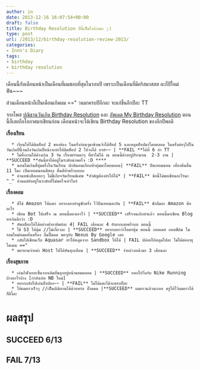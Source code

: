 ```yaml
---
author: in
date: 2013-12-16 16:07:54+00:00
draft: false
title: Birthday Resolution ปีนี้เป็นไงบ้างนะ ;)
type: post
url: /2013/12/birthday-resolution-review-2013/
categories:
- Innn's Diary
tags:
- birthday
- birthday resolution
---
```


เดือนนี้กับเดือนหน้าเป็นเดือนที่ผมชอบที่สุดในรอบปี เพราะเป็นเดือนที่มีคริสมาสสส ละก็ปีใหม่ ฟิน~~~

ส่วนเดือนหน้าก็เป็นเดือนเกิดผม ==" วนมาครบปีอีกละ จะแก่ขึ้นอีกปีละ TT

จากโพส [ปณิธานวันเกิด Birthday Resolution](https://www.cyruszh.com/?p=220) และ [อัพเดต My Birthday Resolution](https://www.cyruszh.com/?p=812) ตอนนี้ก็เลยถือโอกาศมาเขียนก่อน เดือนหน้าจะได้เขียน Birthday Resolution ของอีกปีพอดี

<!-- more -->

**เรื่องเรียน**



	  * เรียนให้ได้ติดท็อป 2 ของห้อง ในครั้งก่อนๆมาข้าพเจ้าได้ท็อป 5 และหลุดท็อปมาโดยตลอด ในครั้งต่อๆไปในวันเกิดปีนี้จนถึงวันเกิดปีหน้าจะทำให้ติดท็อป 2 ให้จงได้ ยาห์~~ | **FAIL **ได้ที่ 6 อ่า TT
	  * ไม่ทิ้งงานให้ค้างเกิน 3 วัน เรื่องธรรมดาๆ ที่ทำไม่ได้ ณ ตอนนี้ค้างอยู่ประมาณ  2-3 งาน | **SUCCEED **อันนี้ทำได้อยู่ในระดับน่าพอใจ :D ****
	  * นอนไม่เกินสี่ทุ่มครึ่งในวันเรียน ปกตินอนเกือบห้าทุ่มมาโดยตลอด| **FAIL** ปิดเทอมนอน เที่ยงคืนตื่น 11 โมง เปิดเทอมนอนตีสอง ตื่นตีห้าคร๊าบบบบ
	  * อ่านหนังสือเยอะๆ ไม่ขี้เกียจวันเรียนพิเศษ *สำคัญต้องทำให้ได้* | **FAIL** ข้อนี้ไม่ขอเขียนอะไรนะ ^_^ อ่านแต่ยังอยู่ในระดับที่ไม่พอใจเท่าไหร่

**เรื่องคอม**



	  * ตีไข่ Amazon ให้แตก อยากลองทำดูซักครั้ง ไว้ปิดเทอมละกัน | **FAIL** ชักลืมละ Amazon คืออะไร
	  * เขียน Bot ให้เสร็จ ณ ตอนนี้ดองเอาไว้ | **SUCCEED** เสร็จจนเลิกทำแล้ว ตอนนี้มาเขียน Blog หาเงินดีกว่า :D
	  * อัพบล็อกให้ได้อย่างต่ำอาทิตย์ละ 4| FAIL เดือนละ 4 ยังยากเลยคร๊าบบ ตอนนี้
	  * ใช้ S3 ให้คุ้ม //ไม่เกี่ยวละ | **SUCCEED** อยากบอกว่าโคตรคุ้ม ตอนนี้ ถอดเคส ถอดฟิล์ม โมรอมใหม่หมดทั้งเครื่อง ลื่นปื้ดดด พอๆกับ Nexus By Google เลย
	  * กลับไปเขียนเว็บ Aquasar ทำให้หลุดจาก Sandbox ให้ได้ | FAIL ปล่อยให้หลุดไปละ ไม่ได้ต่ออายุโดเมน =="
	  * พยายามจ่ายค่า Host ให้ได้ทันทุกเดือน | **SUCCEED** จ่ายล่วงหน้ามา 3 เดือนละ

**เรื่องสุขภาพ**



	  * เล่นกีฬาเยอะขึ้นจากเดิมที่ขลุกอยู่หน้าคอมตลอด | **SUCCEED** ออกไปวิ่งกับ Nike Running บ้างอะไรบ้าง [กำลังเห่อ NB ใหม่]
	  * อยากกลับไปเล่นปิงปอง~~ | **FAIL** ไม่ได้แตะไม้จะครบปีละ
	  * ให้ผมยาวเร็วๆ //เป็นปณิทานได้ด้วยหรอ ป๊าดดด |**SUCCEED** ผมยาวแล้วนะเออ ครูให้ไว้ผมยาวได้ก็ดีงี้ละ



# ผลสรุป




## SUCCEED 6/13




## FAIL 7/13
